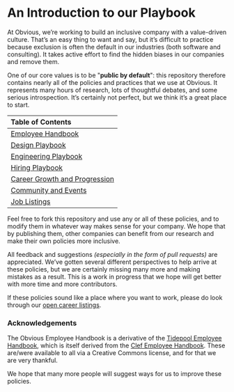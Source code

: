 # An Introduction to our Playbook

At Obvious, we’re working to build an inclusive company with a value-driven culture. That’s an easy thing to want and say, but it’s difficult to practice because exclusion is often the default in our industries \(both software and consulting\). It takes active effort to find the hidden biases in our companies and remove them.

One of our core values is to be "**public by default**": this repository therefore contains nearly all of the policies and practices that we use at Obvious. It represents many hours of research, lots of thoughtful debates, and some serious introspection. It’s certainly not perfect, but we think it’s a great place to start.

| Table of Contents |
| :--- |
| [Employee Handbook](employee-handbook/introduction/) |
| [Design Playbook](https://design.obvious.in/) |
| [Engineering Playbook](https://engineering.obvious.in/) |
| [Hiring Playbook](https://hiring.obvious.in/) |
| [Career Growth and Progression](https://progression.obvious.in/) |
| [Community and Events](https://community.obvious.in/) |
| [Job Listings](https://jobs.obvious.in/) |

Feel free to fork this repository and use any or all of these policies, and to modify them in whatever way makes sense for your company. We hope that by publishing them, other companies can benefit from our research and make their own policies more inclusive.

All feedback and suggestions _\(especially in the form of pull requests\)_ are appreciated. We’ve gotten several different perspectives to help arrive at these policies, but we are certainly missing many more and making mistakes as a result. This is a work in progress that we hope will get better with more time and more contributors.

If these policies sound like a place where you want to work, please do look through our [open career listings](https://jobs.obvious.in/).

### Acknowledgements

The Obvious Employee Handbook is a derivative of the [Tidepool Employee Handbook](https://github.com/tidepool-org/handbook/), which is itself derived from the [Clef Employee Handbook](https://github.com/clef/handbook/). These are/were available to all via a Creative Commons license, and for that we are very thankful.

We hope that many more people will suggest ways for us to improve these policies.

